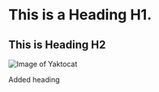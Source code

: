 # This is a Heading H1.
## This is Heading H2

![Image of Yaktocat](https://octodex.github.com/images/yaktocat.png)

Added heading

